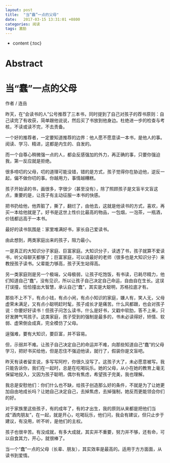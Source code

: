```yaml
---
layout: post
title:  "当“蠢”一点的父母"
date:   2017-03-15 13:31:01 +0800
categories: 阅读
tags: 激励
---
```


* content
{:toc}


# Abstract

# 当“蠢”一点的父母

   作者  /  连岳

   昨天，在“会读书的人”公号推荐了三本书，同时提到了自己对孩子的荐书原则：自己读完了有收获，简单跟他说说，然后买了书放到他身边。杜绝进一步的检查与考核，不读或读不完，不去责备。

一个好的推荐者，一定要知道推荐的边界：他人愿不愿意读一本书，是他人的事。阅读、学习、精进，这都是内生的、自发的。

而一个自尊心稍微强一点的人，都会反感强加的外力，再正确的事，只要你强迫我，第一反应就是拒绝。

很多唠叨的父母，叨的道理可能没错，错的是方式，孩子觉得你在胁迫他，逆反一起，偏不做你叨的事。你越用力，事情越糟糕。

孩子开始读的书，画很多，字很少（甚至没有），除了照顾孩子是文盲半文盲这点，重要的是，让孩子有主动征服一本书的快感。

把书扔给他，他弄脏了，撕了，翻烂了，由他去，这就是他读书的方式，喜欢，再买一本给他就是了。好书是这世上性价比最高的物品，一包烟，一泡茶，一瓶酒，价钱都远高于一本书。

最好的读书氛围是：家里堆满好书，家长自己爱读书。

由此想到，两类家庭出来的孩子，阻力最小。

一是真正的大知识分子家庭、巨富家庭。大知识分子，读透了书，孩子就算不爱读书，听父母聊天都够了；巨富家庭，可以请最好的老师（很多也是大知识分子）来教授孩子读书。父辈能力够高，孩子天生站得高。

另一类家庭则是另一个极端，父母极弱，让孩子吃饱饭，有书读，已耗尽精力，他们知道自己“蠢”，没有见识，所以让孩子自己决定自己命运，自由自在生长。这误打误撞，恰恰撞出大智慧，承认自己“蠢”，其实是大聪明，苏格拉底才有。

那些不上不下，有点小钱，有点小闲，有点小知识的家庭，嫌人有，笑人无，父母虚荣未满足，又有点小聪明赶时髦，孩子成长才是痛苦。什么风都跟，也会对孩子说：你要好好读书！但孩子问怎么读书，什么是好书，又戳中软肋，答不上来，只好发脾气骂孩子。这类家庭，孩子受到的强制是最多的，书未必读得好，矫情、软弱、虚荣倒会成真，完全模仿了父母。

逞强难，要有大知识，要巨富，并不容易。

但，示弱并不难。让孩子自己决定自己的命运并不难，向那些知道自己“蠢”的父母学习，把好书买给他，但是忍住不强迫他读，就行了，假装你是文盲吧。

昨天有读者留言说，多写写阿柠，你很久没写了。这孩子大了，未必愿意被写。我只能告诉你，我们在一起时，总是在吃喝玩乐。她的父母，从小在她的教育上毫无保留地投入，又因为孩子聪明，偶尔有焦虑，希望孩子完美，我也理解。

我总是安慰他们：你们什么也不缺，给孩子创造那么好的条件，不就是为了让她更加自由地成长吗？让她自己决定自己，去掉焦虑，去掉强制，她反而更能领会你们的好。

对于家族里这些孩子，有的成年了，有的才出生，我的原则从来都是把他们当成“酒肉朋友”，在一起，就是开心，吃喝玩乐，他们问，我会有建议，但只止步于建议，有没用，听不听，是他们的主权。

孩子也很辛苦。有没成就，有多大成就，其实并不重要，努力并不够，还有命，可以自食其力，开心，就很棒了。

当一个“蠢”一点的父母（长辈、朋友），其实效率是最高的。适用于方方面面，从读书到爱情。


  [1]: http://mp.weixin.qq.com/s/BfSn4RgaFqfNFVIuePeiug

